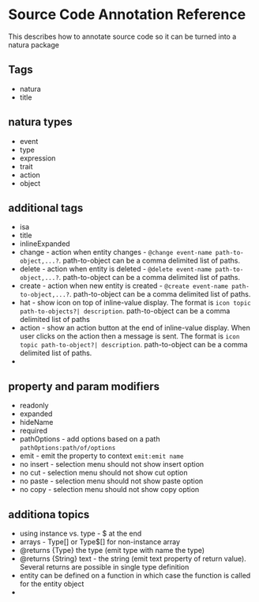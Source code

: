 # Source Code Annotation Reference

This describes how to annotate source code so it can be turned into a natura package

## Tags
* natura
* title

## natura types
* event
* type
* expression
* trait
* action
* object

## additional tags
* isa
* title
* inlineExpanded
* change - action when entity changes - `@change event-name path-to-object,...?`. path-to-object can be a comma delimited list of paths.
* delete - action when entity is deleted - `@delete event-name path-to-object,...?`. path-to-object can be a comma delimited list of paths.
* create - action when new entity is created - `@create event-name path-to-object,...?`. path-to-object can be a comma delimited list of paths.
* hat - show icon on top of inline-value display. The format is `icon topic  path-to-objects?| description`. path-to-object can be a comma delimited list of paths
* action - show an action button at the end of inline-value display. When user clicks on the action then a message is sent. The format is `icon topic path-to-object?| description`. path-to-object can be a comma delimited list of paths.
* 

## property and param modifiers
* readonly
* expanded
* hideName
* required
* pathOptions - add options based on a path `pathOptions:path/of/options`
* emit - emit the property to context `emit:emit name`
* no insert - selection menu should not show insert option
* no cut - selection menu should not show cut option
* no paste - selection menu should not show paste option
* no copy - selection menu should not show copy option
## additiona topics
* using instance vs. type - $ at the end
* arrays - Type[] or Type$[] for non-instance array
* @returns {Type} the type (emit type with name the type)
* @returns {String} text - the string (emit text property of return value). Several returns are possible in single type definition
* entity can be defined on a function in which case the function is called for the entity object
* 